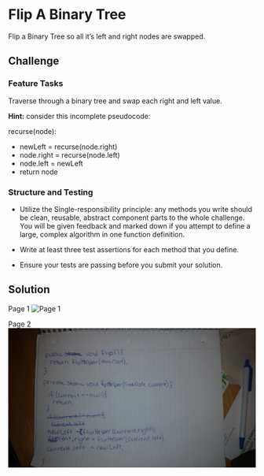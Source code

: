 # Flip A Binary Tree
<!-- Short summary or background information -->
Flip a Binary Tree so all it’s left and right nodes are swapped.

## Challenge

### Feature Tasks

Traverse through a binary tree and swap each right and left value.

**Hint:** consider this incomplete pseudocode:

recurse(node):
  - newLeft = recurse(node.right)
  - node.right = recurse(node.left)
  - node.left = newLeft
  - return node

### Structure and Testing
- Utilize the Single-responsibility principle: any methods you write should be clean, reusable, abstract component parts to the whole challenge. You will be given feedback and marked down if you attempt to define a large, complex algorithm in one function definition.

- Write at least three test assertions for each method that you define.

- Ensure your tests are passing before you submit your solution.

## Solution
<!-- Embedded whiteboard image -->
Page 1
![Page 1](https://github.com/AmyCohen/data-structures-and-algorithms/blob/master/src/day20/assets/day20-page1.jpg)

Page 2
![Page 2](https://github.com/AmyCohen/data-structures-and-algorithms/blob/master/src/day20/assets/day20-page2.jpg)

